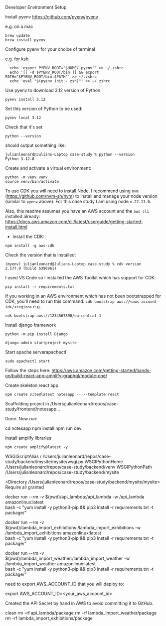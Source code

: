Developer Environment Setup

Install pyenv https://github.com/pyenv/pyenv

e.g. on a mac

```
brew update
brew install pyenv
```

Configure pyenv for your choice of terminal 

e.g. for ksh
```
  echo 'export PYENV_ROOT="$HOME/.pyenv"' >> ~/.zshrc
  echo '[[ -d $PYENV_ROOT/bin ]] && export PATH="$PYENV_ROOT/bin:$PATH"' >> ~/.zshrc
  echo 'eval "$(pyenv init - zsh)"' >> ~/.zshrc
```


Use pyenv to download 3.12 version of Python.
```
pyenv install 3.12
``` 

Set this version of Python to be used:
```
pyenv local 3.12
```

Check that it's set
```
python --version
```
should output something like:
```
julianleonard@Julians-Laptop case-study % python --version
Python 3.12.8
```

Create and activate a virtual environment:
```
python -m venv venv
source venv/bin/activate
```

To use CDK you will need to install Node.  I recommend using `nvm` (https://github.com/nvm-sh/nvm) to install and manage your node version (similar to `pyenv` above).  For this case study I am using node `v.22.11.0`.


Also, this readme assumes you have an AWS account and the `aws cli` installed already: https://docs.aws.amazon.com/cli/latest/userguide/getting-started-install.html


* Install the CDK:

```
npm install -g aws-cdk
```
Check the version that is installed:
```
(myenv) julianleonard@Julians-Laptop case-study % cdk version
2.177.0 (build b396961)
```

I used VS Code so I installed the AWS Toolkit which has support for CDK.


```
pip install -r requirements.txt
```

If you working in an AWS environment which has not been bootstrapped for CDK, you'll need to run this command: `cdk bootstrap aws://<aws-account-id>/<region>` e.g.
```
cdk bootstrap aws://1234567890/eu-central-1
```

Install django framework
```
python -m pip install Django
```

```
django-admin startproject mysite
```

Start apache serverapachectl
```
sudo apachectl start
```

Follow the steps here: https://aws.amazon.com/getting-started/hands-on/build-react-app-amplify-graphql/module-one/



Create skeleton react app
```
npm create vite@latest notesapp -- --template react
```

Scaffolding project in /Users/julianleonard/repos/case-study/frontend/notesapp...

Done. Now run:

  cd notesapp
  npm install
  npm run dev

Install amplify libraries
```
npm create amplify@latest -y
```

WSGIScriptAlias / /Users/julianleonard/repos/case-study/backend/mysite/mysite/wsgi.py
WSGIPythonHome /Users/julianleonard/repos/case-study/backend/venv
WSGIPythonPath /Users/julianleonard/repos/case-study/backend/mysite

<Directory /Users/julianleonard/repos/case-study/backend/mysite/mysite>
<Files wsgi.py>
Require all granted
</Files>
</Directory>



docker run --rm -v $(pwd)/api_lambda:/api_lambda -w /api_lambda amazonlinux:latest \
    bash -c "yum install -y python3-pip && pip3 install -r requirements.txt -t package/"

docker run --rm -v $(pwd)/lambda_import_exhibitions:/lambda_import_exhibitions -w /lambda_import_exhibitions amazonlinux:latest \
    bash -c "yum install -y python3-pip && pip3 install -r requirements.txt -t package/"

docker run --rm -v $(pwd)/lambda_import_weather:/lambda_import_weather -w /lambda_import_weather amazonlinux:latest \
    bash -c "yum install -y python3-pip && pip3 install -r requirements.txt -t package/"


need to export AWS_ACCOUNT_ID that you will deploy to:

export AWS_ACCOUNT_ID=<your_aws_account_id>


Created the API Secret by hand in AWS to avoid committing it to GitHub.


clean 
rm -rf api_lambda/package
rm -rf lambda_import_weather/package
rm -rf lambda_import_exhibitions/package